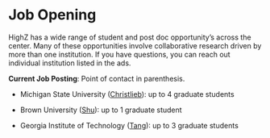 # Job Opening 

HighZ has a wide range of student and post doc opportunity’s across the center.  Many of these opportunities involve collaborative research driven by more than one institution.  If you have questions, you can reach out individual institution listed in the ads. 

**Current Job Posting**:  Point of contact in parenthesis.

- Michigan State University ([Christlieb](mailto:christli@msu.edu)): up to 4 graduate students

- Brown University ([Shu](mailto:chi-wang_shu@brown.edu)): up to 1 graduate student

- Georgia Institute of Technology ([Tang](mailto:qtang@gatech.edu)): up to 3 graduate students



<script type="text/x-mathjax-config">MathJax.Hub.Config({TeX: {equationNumbers: {autoNumber: "all"}}, tex2jax: {inlineMath: [['$','$']]}});</script>
<script type="text/javascript" src="https://cdnjs.cloudflare.com/ajax/libs/mathjax/2.7.2/MathJax.js?config=TeX-AMS_HTML"></script>
